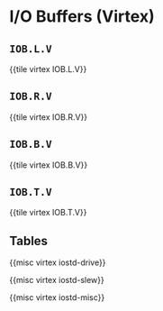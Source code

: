 # I/O Buffers (Virtex)


## `IOB.L.V`

{{tile virtex IOB.L.V}}


## `IOB.R.V`

{{tile virtex IOB.R.V}}


## `IOB.B.V`

{{tile virtex IOB.B.V}}


## `IOB.T.V`

{{tile virtex IOB.T.V}}


## Tables

{{misc virtex iostd-drive}}

{{misc virtex iostd-slew}}

{{misc virtex iostd-misc}}